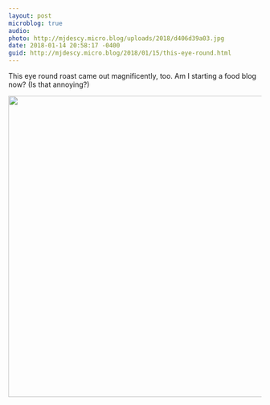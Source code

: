 ```yaml
---
layout: post
microblog: true
audio: 
photo: http://mjdescy.micro.blog/uploads/2018/d406d39a03.jpg
date: 2018-01-14 20:58:17 -0400
guid: http://mjdescy.micro.blog/2018/01/15/this-eye-round.html
---
```

This eye round roast came out magnificently, too. Am I starting a food blog now? (Is that annoying?)

<img src="http://mjdescy.micro.blog/uploads/2018/d406d39a03.jpg" width="600" height="600" />
